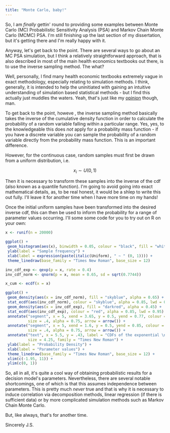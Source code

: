 ```yaml
---
title: "Monte Carlo, baby!"
---
```

So, I am _finally_ gettin' round to providing some examples between Monte Carlo (MC) Probabilistic Sensitivity Analysis (PSA) and Markov Chain Monte Carlo (MCMC) PSA. I'm still finishing up the last section of my dissertation, but it's getting there and I'm really happy with it.

Anyway, let's get back to the point. There are several ways to go about an MC PSA simulation, but I think a relatively straightforward approach, that is also described in most of the main health economics textbooks out there, is to use the inverse sampling method. The what? 

Well, personally, I find many health economic textbooks extremely vague in exact methodology, especially relating to simulation methods. I think, generally, it is intended to help the uninitiated with gaining an intuitive understanding of simulation based statistical methods - but I find this actually just muddles the waters. Yeah, that's just like my [opinion](https://www.youtube.com/watch?v=pWdd6_ZxX8c) though, man.

To get back to the point, howeve , the inverse sampling method basically takes the inverse of the cumulative density function in order to calculate the probability of a random variable falling within a particular range. Yes, yes, to the knowledgeable this does *not* apply for a probability mass function - if you have a discrete variable you can sample the probability of a random variable directly from the probability mass function. This is an important difference. 

However, for the continuous case, random samples must first be drawn from a uniform distribution, i.e.

$$x_{i}\sim  U(0, 1)$$

Then it is necessary to transform these samples into the inverse of the cdf (also known as a quantile function). I'm going to avoid going into exact mathematical details, as, to be real honest, it would be a shlep to write this out fully. I'll leave it for another time when I have more time on my hands! 

Once the initial uniform samples have been transformed into the desired inverse cdf, this can then be used to inform the probability for a range of parameter values occurring. I'll some some code for you to try out on R on your own:

```r
x <- runif(n = 20000)

ggplot() + 
 geom_histogram(aes(x), binwidth = 0.05, colour = "black", fill = "white", alpha = 0.95) + 
 ylab(label = "Sample frequency") +
 xlab(label = expression(paste(italic(Uniform), " ~ " (0, 1)))) +
 theme_linedraw(base_family = "Times New Roman", base_size = 12)

inv_cdf_exp <- qexp(p = x, rate = 0.4)
inv_cdf_norm <- qnorm(p = x, mean = 0.65, sd = sqrt(0.7744))

x_cum <- ecdf(x = x)

ggplot() + 
 geom_density(aes(x = inv_cdf_norm), fill = "skyblue", alpha = 0.65) +
 stat_ecdf(aes(inv_cdf_norm), colour = "skyblue", alpha = 0.85, lwd = 0.95) + 
 geom_density(aes(x = inv_cdf_exp), fill = "darkred", alpha = 0.45) + 
 stat_ecdf(aes(inv_cdf_exp), colour = "red", alpha = 0.85, lwd = 0.95) +
 annotate("segment", x = 5, xend = 3.65, y = 0.5, yend = 0.77, colour = "black", 
          size = .4, alpha = 0.75, arrow = arrow()) + 
 annotate("segment", x = 5, xend = 1.6, y = 0.5, yend = 0.85, colour = "black", 
          size = .4, alpha = 0.75, arrow = arrow()) +
 annotate("text", x = 5.5, y = .43, label = "CDFs of the exponential \n and normal distributions", 
          size = 4.25, family = "Times New Roman") +
 ylab(label = "Probability Density") +
 xlab(label = "Parameter values") +
 theme_linedraw(base_family = "Times New Roman", base_size = 12) + 
 xlim(c(-1.95, 11)) + 
 ylim(c(0, 1))
```

So, all in all, it's quite a cool way of obtaining probabilistic results for a decision model's parameters. Nevertheless, there are several notable shortcomings, one of which is that this assumes independence between parameters. This is pretty much *never* true and that is why it is necessary to induce correlation via decomposition methods, linear regression (if there is sufficient data) or by more complicated simulation methods such as Markov Chain Monte Carlo.

But, like always, that's for another time.

Sincerely
J.S.
